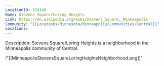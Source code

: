 ```yaml
---
LocationID: 374149
Name: Stevens Square/Loring Heights
Link: https://en.wikipedia.org/wiki/Stevens_Square,_Minneapolis 
Community: "[[Locations/Minnesota/Minneapolis/Communities/Central]]"
Locations:
---
```


Description:
Stevens Square/Loring Heights is a neighborhood in the Minneapolis community of Central.

!"[[MinneapolisStevensSquareLoringHeightsNeighborhood.png]]"